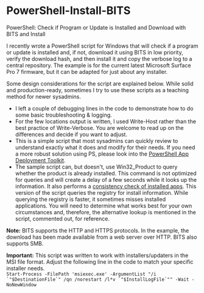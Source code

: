 # PowerShell-Install-BITS
PowerShell: Check if Program or Update is Installed and Download with BITS and Install

I recently wrote a PowerShell script for Windows that will check if a program or update is installed and, if not, download it using BITS in low priority, verify the download hash, and then install it and copy the verbose log to a central repository. The example is for the current latest Microsoft Surface Pro 7 firmware, but it can be adapted for just about any installer.

<p>Some design considerations for the script are explained below. While solid and production-ready, sometimes I try to use these scripts as a teaching method for newer sysadmins.</p>

<ul>
	<li>I left a couple of debugging lines in the code to demonstrate how to do some basic troubleshooting &amp; logging.</li>
	<li>For the few locations output is written, I used Write-Host rather than the best practice of Write-Verbose. You are welcome to read up on the differences and decide if you want to adjust.</li>
	<li>This is a simple script that most sysadmins can quickly review to understand exactly what it does and modify for their needs. If you need a more robust solution using PS, please look into the&nbsp;<a href="https://github.com/PSAppDeployToolkit/PSAppDeployToolkit" target="_blank">PowerShell App Deployment Toolkit</a>.</li>
	<li>The sample script can, but doesn't, use&nbsp;Win32_Product to query whether the product is already installed. This command is not optimized for queries and will create a delay of a few seconds while it looks up the information. It also performs&nbsp;a <a href="https://docs.microsoft.com/en-us/troubleshoot/windows-server/admin-development/windows-installer-reconfigured-all-applications#more-information" target="_blank">consistency check of installed apps</a>. This version of the script queries the registry for install information. While querying the registry is faster,&nbsp;it sometimes misses installed applications. You will need to determine what works best for your own circumstances and, therefore, the alternative lookup is mentioned in the script, commented out, for reference.</li>
</ul>

<p><span class="info"><strong>Note:</strong> BITS supports the HTTP and HTTPS protocols. In the example, the download has been made available from a web server over HTTP. BITS also supports SMB.</span></p>

<p><span class="alert"><strong>Important:</strong> This script was written to work with installers/updaters in the MSI file format. Adjust the following line in the code to match your specific installer needs.<br />
<code>Start-Process -FilePath &#39;msiexec.exe&#39; -ArgumentList &quot;/i `&quot;$DestinationFile`&quot; /qn /norestart /l*v `&quot;$InstallLogFile`&quot;&quot; -Wait -NoNewWindow</code></span></p>
